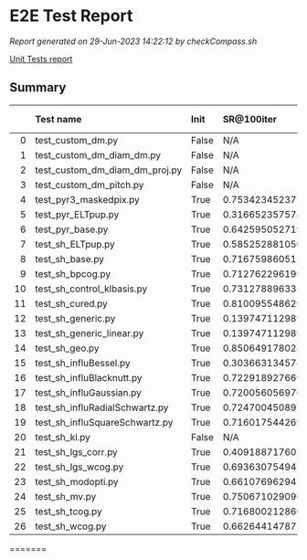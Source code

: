 # E2E Test Report

*Report generated on 29-Jun-2023 14:22:12 by checkCompass.sh*

[Unit Tests report](report_unit_test.html)

## Summary

|    | Test name                      | Init   | SR@100iter          |   T Init |    T Loop |
|---:|:-------------------------------|:-------|:--------------------|---------:|----------:|
|  0 | test_custom_dm.py              | False  | N/A                 |        0 | 0         |
|  1 | test_custom_dm_diam_dm.py      | False  | N/A                 |        0 | 0         |
|  2 | test_custom_dm_diam_dm_proj.py | False  | N/A                 |        0 | 0         |
|  3 | test_custom_dm_pitch.py        | False  | N/A                 |        0 | 0         |
|  4 | test_pyr3_maskedpix.py         | True   | 0.7534234523773193  |        0 | 0.286265  |
|  5 | test_pyr_ELTpup.py             | True   | 0.3166523575782776  |        0 | 0.283861  |
|  6 | test_pyr_base.py               | True   | 0.6425950527191162  |        0 | 0.261802  |
|  7 | test_sh_ELTpup.py              | True   | 0.5852528810501099  |        0 | 0.0957167 |
|  8 | test_sh_base.py                | True   | 0.7167598605155945  |        0 | 0.102493  |
|  9 | test_sh_bpcog.py               | True   | 0.7127622961997986  |        0 | 0.10753   |
| 10 | test_sh_control_klbasis.py     | True   | 0.7312788963317871  |        0 | 0.121072  |
| 11 | test_sh_cured.py               | True   | 0.8100955486297607  |        0 | 0.171471  |
| 12 | test_sh_generic.py             | True   | 0.13974711298942566 |        0 | 0.104276  |
| 13 | test_sh_generic_linear.py      | True   | 0.13974711298942566 |        0 | 0.140521  |
| 14 | test_sh_geo.py                 | True   | 0.8506491780281067  |        0 | 0.0872787 |
| 15 | test_sh_influBessel.py         | True   | 0.30366313457489014 |        0 | 0.100523  |
| 16 | test_sh_influBlacknutt.py      | True   | 0.7229189276695251  |        0 | 0.100631  |
| 17 | test_sh_influGaussian.py       | True   | 0.7200560569763184  |        0 | 0.0975486 |
| 18 | test_sh_influRadialSchwartz.py | True   | 0.7247004508972168  |        0 | 0.0985261 |
| 19 | test_sh_influSquareSchwartz.py | True   | 0.7160175442695618  |        0 | 0.105418  |
| 20 | test_sh_kl.py                  | False  | N/A                 |        0 | 0         |
| 21 | test_sh_lgs_corr.py            | True   | 0.40918871760368347 |        0 | 0.122623  |
| 22 | test_sh_lgs_wcog.py            | True   | 0.6936307549476624  |        0 | 0.11184   |
| 23 | test_sh_modopti.py             | True   | 0.6610769629478455  |        0 | 0.0949102 |
| 24 | test_sh_mv.py                  | True   | 0.7506710290908813  |        0 | 0.101989  |
| 25 | test_sh_tcog.py                | True   | 0.7168002128601074  |        0 | 0.0941432 |
| 26 | test_sh_wcog.py                | True   | 0.6626441478729248  |        0 | 0.201505  |
=======
